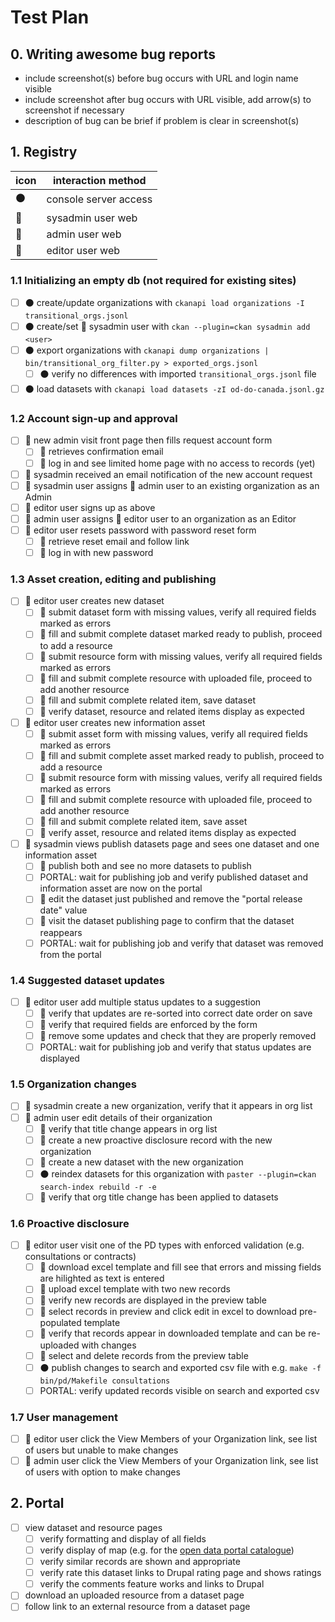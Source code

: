 # Test Plan

## 0. Writing awesome bug reports

- include screenshot(s) before bug occurs with URL and login name visible
- include screenshot after bug occurs with URL visible, add arrow(s) to screenshot if necessary
- description of bug can be brief if problem is clear in screenshot(s) 

## 1. Registry

|icon | interaction method |
| --- | --- |
| ⚫ | console server access |
| 🔴 | sysadmin user web |
| 🔵 | admin user web |
| 🔘 | editor user web |

### 1.1 Initializing an empty db (not required for existing sites)

- [ ] ⚫ create/update organizations with `ckanapi load organizations -I transitional_orgs.jsonl`
- [ ] ⚫ create/set 🔴 sysadmin user with `ckan --plugin=ckan sysadmin add <user>`
- [ ] ⚫ export organizations with `ckanapi dump organizations | bin/transitional_org_filter.py > exported_orgs.jsonl`
  - [ ] ⚫ verify no differences with imported `transitional_orgs.jsonl` file
- [ ] ⚫ load datasets with `ckanapi load datasets -zI od-do-canada.jsonl.gz`

### 1.2 Account sign-up and approval

- [ ] 🔵 new admin visit front page then fills request account form
  - [ ] 🔵 retrieves confirmation email
  - [ ] 🔵 log in and see limited home page with no access to records (yet)
- [ ] 🔴 sysadmin received an email notification of the new account request
- [ ] 🔴 sysadmin user assigns 🔵 admin user to an existing organization as an Admin
- [ ] 🔘 editor user signs up as above
- [ ] 🔵 admin user assigns 🔘 editor user to an organization as an Editor
- [ ] 🔘 editor user resets password with password reset form
  - [ ] 🔘 retrieve reset email and follow link
  - [ ] 🔘 log in with new password

### 1.3 Asset creation, editing and publishing

- [ ] 🔘 editor user creates new dataset
  - [ ] 🔘 submit dataset form with missing values, verify all required fields marked as errors
  - [ ] 🔘 fill and submit complete dataset marked ready to publish, proceed to add a resource
  - [ ] 🔘 submit resource form with missing values, verify all required fields marked as errors
  - [ ] 🔘 fill and submit complete resource with uploaded file, proceed to add another resource
  - [ ] 🔘 fill and submit complete related item, save dataset
  - [ ] 🔘 verify dataset, resource and related items display as expected
- [ ] 🔘 editor user creates new information asset
  - [ ] 🔘 submit asset form with missing values, verify all required fields marked as errors
  - [ ] 🔘 fill and submit complete asset marked ready to publish, proceed to add a resource
  - [ ] 🔘 submit resource form with missing values, verify all required fields marked as errors
  - [ ] 🔘 fill and submit complete resource with uploaded file, proceed to add another resource
  - [ ] 🔘 fill and submit complete related item, save asset
  - [ ] 🔘 verify asset, resource and related items display as expected
- [ ] 🔴 sysadmin views publish datasets page and sees one dataset and one information asset
  - [ ] 🔴 publish both and see no more datasets to publish
  - [ ] PORTAL: wait for publishing job and verify published dataset and information asset are now on the portal
  - [ ] 🔴 edit the dataset just published and remove the "portal release date" value
  - [ ] 🔴 visit the dataset publishing page to confirm that the dataset reappears
  - [ ] PORTAL: wait for publishing job and verify that dataset was removed from the portal

### 1.4 Suggested dataset updates

- [ ] 🔘 editor user add multiple status updates to a suggestion
  - [ ] 🔘 verify that updates are re-sorted into correct date order on save
  - [ ] 🔘 verify that required fields are enforced by the form
  - [ ] 🔘 remove some updates and check that they are properly removed
  - [ ] PORTAL: wait for publishing job and verify that status updates are displayed

### 1.5 Organization changes

- [ ] 🔴 sysadmin create a new organization, verify that it appears in org list
- [ ] 🔵 admin user edit details of their organization
  - [ ] 🔵 verify that title change appears in org list
  - [ ] 🔵 create a new proactive disclosure record with the new organization
  - [ ] 🔵 create a new dataset with the new organization
  - [ ] ⚫ reindex datasets for this organization with `paster --plugin=ckan search-index rebuild -r -e`
  - [ ] 🔵 verify that org title change has been applied to datasets

### 1.6 Proactive disclosure

- [ ] 🔘 editor user visit one of the PD types with enforced validation (e.g. consultations or contracts)
  - [ ] 🔘 download excel template and fill see that errors and missing fields are hilighted as text is entered
  - [ ] 🔘 upload excel template with two new records
  - [ ] 🔘 verify new records are displayed in the preview table
  - [ ] 🔘 select records in preview and click edit in excel to download pre-populated template
  - [ ] 🔘 verify that records appear in downloaded template and can be re-uploaded with changes
  - [ ] 🔘 select and delete records from the preview table
  - [ ] ⚫ publish changes to search and exported csv file with e.g. `make -f bin/pd/Makefile consultations`
  - [ ] PORTAL: verify updated records visible on search and exported csv

### 1.7 User management
 - [ ] 🔘 editor user click the View Members of your Organization link, see list of users but unable to make changes
 - [ ] 🔵 admin user click the View Members of your Organization link, see list of users with option to make changes

## 2. Portal

- [ ] view dataset and resource pages
  - [ ] verify formatting and display of all fields
  - [ ] verify display of map (e.g. for the [open data portal catalogue](https://open.canada.ca/data/en/dataset/c4c5c7f1-bfa6-4ff6-b4a0-c164cb2060f7))
  - [ ] verify similar records are shown and appropriate
  - [ ] verify rate this dataset links to Drupal rating page and shows ratings
  - [ ] verify the comments feature works and links to Drupal
- [ ] download an uploaded resource from a dataset page
- [ ] follow link to an external resource from a dataset page
